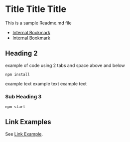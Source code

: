 # Title Title Title

This is a sample Readme.md file

* [Internal Bookmark](#heading-2)
* [Internal Bookmark](#sub-heading-3)

## Heading 2
example of code using 2 tabs and space above and below

    npm install

example text example text example text

### Sub Heading 3

    npm start

## Link Examples

See [Link Example][link1].

[link1]: https://google.com
[link2]: https://microsoft.com
